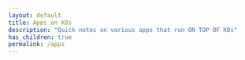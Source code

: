 ```yaml
---
layout: default
title: Apps on K8s
description: "Quick notes on various apps that run ON TOP OF K8s"
has_children: true
permalink: /apps
---
```

